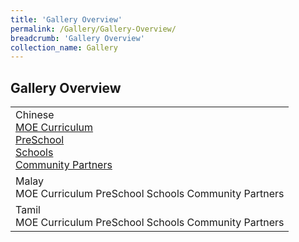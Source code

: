 ```yaml
---
title: 'Gallery Overview'
permalink: /Gallery/Gallery-Overview/
breadcrumb: 'Gallery Overview'
collection_name: Gallery
---
```

##  	Gallery Overview

<html>
<head>
<style></style>
</head>
<body>
 <table>
 <tr>
 <td>
 Chinese
 <div>
 <a href="#"><div  class="btnClass">MOE Curriculum</div></a>
  <a href="#"><div class="btnClass">PreSchool</div></a>
  <a href="#"><div  class="btnClass">Schools</div></a>
  <a href="#"><div class="btnClass">Community Partners</div></a>
 </div>
 </td>
 
 </tr>
 
 <tr>
 <td>
 Malay
 <div>
 <a href="#"><div style="display:inline-block;" class="btnClass">MOE Curriculum</div></a>
  <a href="#"><div style="display:inline-block;" class="btnClass">PreSchool</div></a>
  <a href="#"><div style="display:inline-block;" class="btnClass">Schools</div></a>
  <a href="#"><div style="display:inline-block;" class="btnClass">Community Partners</div></a>
 </div>
 </td>
 </tr>
 <tr>
 <td>
 Tamil
 <div>
 <a href="#"><div style="display:inline-block;" class="btnClass">MOE Curriculum</div></a>
  <a href="#"><div style="display:inline-block;" class="btnClass">PreSchool</div></a>
  <a href="#"><div style="display:inline-block;" class="btnClass">Schools</div></a>
  <a href="#"><div style="display:inline-block;" class="btnClass">Community Partners</div></a>
 </div>
 </td>
 </tr>
</table>
</body>
 
